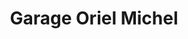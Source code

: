 ---
title: "Garage Oriel Michel"
url: /gerbepal/garage-oriel-michel/
shop: réparation de voitures
---